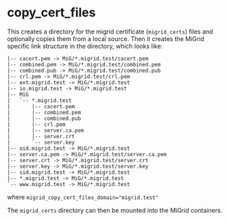 # copy\_cert\_files

This creates a directory for the migrid certificate (`migrid_certs`) files and optionally copies them from a local source.
Then it creates the MiGrid specific link structure in the directory, which looks like:

```
|-- cacert.pem -> MiG/*.migrid.test/cacert.pem
|-- combined.pem -> MiG/*.migrid.test/combined.pem
|-- combined.pub -> MiG/*.migrid.test/combined.pub
|-- crl.pem -> MiG/*.migrid.test/crl.pem
|-- ext.migrid.test -> MiG/*.migrid.test
|-- io.migrid.test -> MiG/*.migrid.test
|-- MiG
|   `-- *.migrid.test
|       |-- cacert.pem
|       |-- combined.pem
|       |-- combined.pub
|       |-- crl.pem
|       |-- server.ca.pem
|       |-- server.crt
|       `-- server.key
|-- oid.migrid.test -> MiG/*.migrid.test
|-- server.ca.pem -> MiG/*.migrid.test/server.ca.pem
|-- server.crt -> MiG/*.migrid.test/server.crt
|-- server.key -> MiG/*.migrid.test/server.key
|-- sid.migrid.test -> MiG/*.migrid.test
|-- *.migrid.test -> MiG/*.migrid.test
`-- www.migrid.test -> MiG/*.migrid.test
```

where `migrid_copy_cert_files_domain="migrid.test"`

The `migrid_certs` directory can then be mounted into the MiGrid containers.
